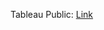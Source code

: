 Tableau Public: 
[Link](https://public.tableau.com/views/earthquakeproject_17036233646240/Tableaudebord5?:language=fr-FR&:display_count=n&:origin=viz_share_link)

